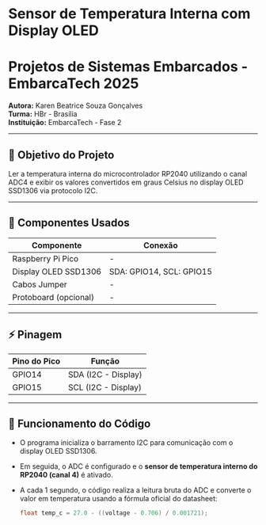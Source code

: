 # Sensor de Temperatura Interna com Display OLED  
# Projetos de Sistemas Embarcados - EmbarcaTech 2025

**Autora:** Karen Beatrice Souza Gonçalves  
**Turma:** HBr - Brasília  
**Instituição:** EmbarcaTech - Fase 2  

---

## 🎯 Objetivo do Projeto

Ler a temperatura interna do microcontrolador RP2040 utilizando o canal ADC4 e exibir os valores convertidos em graus Celsius no display OLED SSD1306 via protocolo I2C.

---

## 🔧 Componentes Usados

| Componente             | Conexão                    |
|------------------------|----------------------------|
| Raspberry Pi Pico      | -                          |
| Display OLED SSD1306   | SDA: GPIO14, SCL: GPIO15   |
| Cabos Jumper           | -                          |
| Protoboard (opcional)  | -                          |

---

## ⚡ Pinagem

| Pino do Pico | Função               |
|--------------|----------------------|
| GPIO14       | SDA (I2C - Display)  |
| GPIO15       | SCL (I2C - Display)  |

---

## 🧠 Funcionamento do Código

- O programa inicializa o barramento I2C para comunicação com o display OLED SSD1306.
- Em seguida, o ADC é configurado e o **sensor de temperatura interno do RP2040 (canal 4)** é ativado.
- A cada 1 segundo, o código realiza a leitura bruta do ADC e converte o valor em temperatura usando a fórmula oficial do datasheet:
  
  ```c
  float temp_c = 27.0 - ((voltage - 0.706) / 0.001721);
